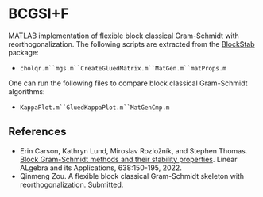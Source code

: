 # BCGSI+F

MATLAB implementation of flexible block classical Gram-Schmidt with reorthogonalization. The following scripts are extracted from the [BlockStab](https://github.com/katlund/BlockStab) package:

* `cholqr.m``mgs.m``CreateGluedMatrix.m``MatGen.m``matProps.m`

One can run the following files to compare block classical Gram-Schmidt algorithms:

* `KappaPlot.m``GluedKappaPlot.m``MatGenCmp.m`

## References

* Erin Carson, Kathryn Lund, Miroslav Rozložník, and Stephen Thomas. [Block Gram-Schmidt methods and their stability properties](https://www.sciencedirect.com/science/article/abs/pii/S0024379521004523). Linear ALgebra and its Applications, 638:150-195, 2022.
* Qinmeng Zou. A flexible block classical Gram-Schmidt skeleton with reorthogonalization. Submitted.

